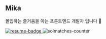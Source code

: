 ## Mika 

몰입하는 즐거움을 아는 프론트엔드 개발자 입니다 👋

<a href="https://solmatches.github.io">
    <img src="https://img.shields.io/badge/%E2%AD%90%20resume-95EBD8?style=flat-square" alt="resume-badge">
</a>

<img src="https://komarev.com/ghpvc/?username=solmatches&label=Profile%20views&color=F1C747&style=flat-square" alt="solmatches-counter" />
